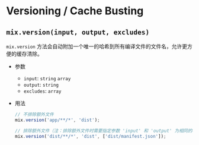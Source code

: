 # Versioning / Cache Busting

## `mix.version(input, output, excludes)`

`mix.version` 方法会自动附加一个唯一的哈希到所有编译文件的文件名，允许更方便的缓存清除。

- 参数
  - `input`: `string` `array`
  - `output`: `string`
  - `excludes`: `array`
- 用法
  ```js
  // 不排除额外文件
  mix.version('app/**/*', 'dist');
  ```

  ```js
  // 排除额外文件（注：排除额外文件时需要指定参数 'input' 和 'output' 为相同的根目录）
  mix.version('dist/**/*', 'dist', ['dist/manifest.json']);
  ```
